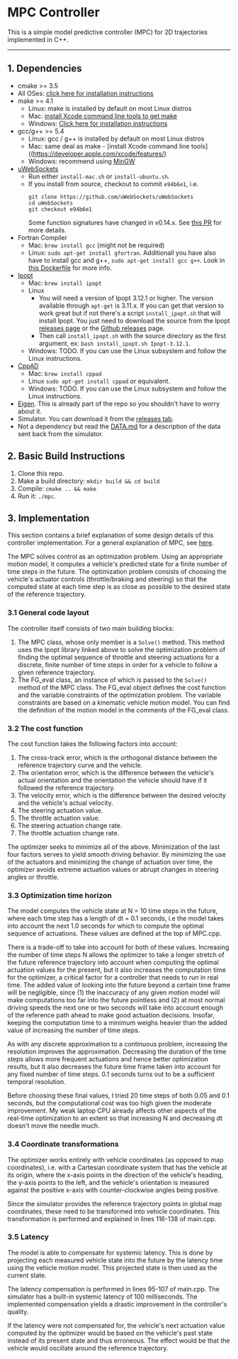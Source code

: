 # MPC Controller
This is a simple model predictive controller (MPC) for 2D trajectories implemented in C++.

---

## 1. Dependencies

* cmake >= 3.5
 * All OSes: [click here for installation instructions](https://cmake.org/install/)
* make >= 4.1
  * Linux: make is installed by default on most Linux distros
  * Mac: [install Xcode command line tools to get make](https://developer.apple.com/xcode/features/)
  * Windows: [Click here for installation instructions](http://gnuwin32.sourceforge.net/packages/make.htm)
* gcc/g++ >= 5.4
  * Linux: gcc / g++ is installed by default on most Linux distros
  * Mac: same deal as make - [install Xcode command line tools]((https://developer.apple.com/xcode/features/)
  * Windows: recommend using [MinGW](http://www.mingw.org/)
* [uWebSockets](https://github.com/uWebSockets/uWebSockets)
  * Run either `install-mac.sh` or `install-ubuntu.sh`.
  * If you install from source, checkout to commit `e94b6e1`, i.e.
    ```
    git clone https://github.com/uWebSockets/uWebSockets
    cd uWebSockets
    git checkout e94b6e1
    ```
    Some function signatures have changed in v0.14.x. See [this PR](https://github.com/udacity/CarND-MPC-Project/pull/3) for more details.
* Fortran Compiler
  * Mac: `brew install gcc` (might not be required)
  * Linux: `sudo apt-get install gfortran`. Additionall you have also have to install gcc and g++, `sudo apt-get install gcc g++`. Look in [this Dockerfile](https://github.com/udacity/CarND-MPC-Quizzes/blob/master/Dockerfile) for more info.
* [Ipopt](https://projects.coin-or.org/Ipopt)
  * Mac: `brew install ipopt`
  * Linux
    * You will need a version of Ipopt 3.12.1 or higher. The version available through `apt-get` is 3.11.x. If you can get that version to work great but if not there's a script `install_ipopt.sh` that will install Ipopt. You just need to download the source from the Ipopt [releases page](https://www.coin-or.org/download/source/Ipopt/) or the [Github releases](https://github.com/coin-or/Ipopt/releases) page.
    * Then call `install_ipopt.sh` with the source directory as the first argument, ex: `bash install_ipopt.sh Ipopt-3.12.1`.
  * Windows: TODO. If you can use the Linux subsystem and follow the Linux instructions.
* [CppAD](https://www.coin-or.org/CppAD/)
  * Mac: `brew install cppad`
  * Linux `sudo apt-get install cppad` or equivalent.
  * Windows: TODO. If you can use the Linux subsystem and follow the Linux instructions.
* [Eigen](http://eigen.tuxfamily.org/index.php?title=Main_Page). This is already part of the repo so you shouldn't have to worry about it.
* Simulator. You can download it from the [releases tab](https://github.com/udacity/self-driving-car-sim/releases).
* Not a dependency but read the [DATA.md](./DATA.md) for a description of the data sent back from the simulator.

## 2. Basic Build Instructions

1. Clone this repo.
2. Make a build directory: `mkdir build && cd build`
3. Compile: `cmake .. && make`
4. Run it: `./mpc`.

## 3. Implementation

This section contains a brief explanation of some design details of this controller implementation. For a general explanation of MPC, see [here](https://en.wikipedia.org/wiki/Model_predictive_control).

The MPC solves control as an optimization problem. Using an appropriate motion model, it computes a vehicle's predicted state for a finite number of time steps in the future. The optimization problem consists of choosing the vehicle's actuator controls (throttle/braking and steering) so that the computed state at each time step is as close as possible to the desired state of the reference trajectory.

### 3.1 General code layout

The controller itself consists of two main building blocks:

1. The MPC class, whose only member is a `Solve()` method. This method uses the Ipopt library linked above to solve the optimization problem of finding the optimal sequence of throttle and steering actuations for a discrete, finite number of time steps in order for a vehicle to follow a given reference trajectory.
2. The FG_eval class, an instance of which is passed to the `Solve()` method of the MPC class. The FG_eval object defines the cost function and the variable constraints of the optimization problem. The variable constraints are based on a kinematic vehicle motion model. You can find the definition of the motion model in the comments of the FG_eval class.

### 3.2 The cost function

The cost function takes the following factors into account:

1. The cross-track error, which is the orthogonal distance between the reference trajectory curve and the vehicle.
2. The orientation error, which is the difference between the vehicle's actual orientation and the orientation the vehicle should have if it followed the reference trajectory.
3. The velocity error, which is the difference between the desired velocity and the vehicle's actual velocity.
4. The steering actuation value.
5. The throttle actuation value.
6. The steering actuation change rate.
7. The throttle actuation change rate.

The optimizer seeks to minimize all of the above. Minimization of the last four factors serves to yield smooth driving behavior. By minimizing the use of the actuators and minimizing the change of actuation over time, the optimizer avoids extreme actuation values or abrupt changes in steering angles or throttle.

### 3.3 Optimization time horizon

The model computes the vehicle state at N = 10 time steps in the future, where each time step has a length of dt = 0.1 seconds, i.e the model takes into account the next 1.0 seconds for which to compute the optimal sequence of actuations. These values are defined at the top of MPC.cpp.

There is a trade-off to take into account for both of these values. Increasing the number of time steps N allows the optimizer to take a longer stretch of the future reference trajectory into account when computing the optimal actuation values for the present, but it also increases the computation time for the optimizer, a critical factor for a controller that needs to run in real time. The added value of looking into the future beyond a certain time frame will be negligible, since (1) the inaccuracy of any given motion model will make computations too far into the future pointless and (2) at most normal driving speeds the next one or two seconds will take into account enough of the reference path ahead to make good actuation decisions. Insofar, keeping the computation time to a minimum weighs heavier than the added value of increasing the number of time steps.

As with any discrete approximation to a continuous problem, increasing the resolution improves the approximation. Decreasing the duration of the time steps allows more frequent actuations and hence better optimization results, but it also decreases the future time frame taken into account for any fixed number of time steps. 0.1 seconds turns out to be a sufficient temporal resolution.

Before choosing these final values, I tried 20 time steps of both 0.05 and 0.1 seconds, but the computational cost was too high given the moderate improvement. My weak laptop CPU already affects other aspects of the real-time optimization to an extent so that increasing N and decreasing dt doesn't move the needle much.

### 3.4 Coordinate transformations

The optimizer works entirely with vehicle coordinates (as opposed to map coordinates), i.e. with a Cartesian coordinate system that has the vehicle at its origin, where the x-axis points in the direction of the vehicle's heading, the y-axis points to the left, and the vehicle's orientation is measured against the positive x-axis with counter-clockwise angles being positive.

Since the simulator provides the reference trajectory points in global map coordinates, these need to be transformed into vehicle coordinates. This transformation is performed and explained in lines 116-138 of main.cpp.

### 3.5 Latency

The model is able to compensate for systemic latency. This is done by projecting each measured vehicle state into the future by the latency time using the vehicle motion model. This projected state is then used as the current state.

The latency compensation is performed in lines 95-107 of main.cpp. The simulator has a built-in systemic latency of 100 milliseconds. The implemented compensation yields a drastic improvement in the controller's quality.

If the latency were not compensated for, the vehicle's next actuation value computed by the optimizer would be based on the vehicle's past state instead of its present state and thus erroneous. The effect would be that the vehicle would oscillate around the reference trajectory.
